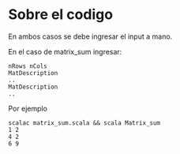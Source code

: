 # Sobre el codigo

En ambos casos se debe ingresar el input a mano.

En el caso de matrix\_sum ingresar: 

```
nRows nCols
MatDescription
..
MatDescription 
..
```

Por ejemplo

```
scalac matrix_sum.scala && scala Matrix_sum
1 2
4 2
6 9
```

